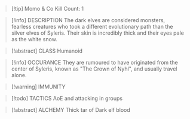 > [!tip] Momo & Co Kill Count: 1 

> [!info] DESCRIPTION
> The dark elves are considered monsters, fearless creatures who took a different evolutionary path than the silver elves of Syleris. Their skin is incredibly thick and their eyes pale as the white snow. 
> 

> [!abstract] CLASS
> Humanoid

> [!info] OCCURANCE
> They are rumoured to have originated from the center of Syleris, known as "The Crown of Nyhl", and usually travel alone.

> [!warning] IMMUNITY

>[!todo] TACTICS
>AoE and attacking in groups

> [!abstract] ALCHEMY
> Thick tar of Dark elf blood